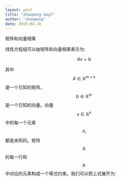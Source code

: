 ```yaml
---
layout: post
title: "zhaopeng day2"
author: "zhaopeng"
date: 2019-04-16
---
```

<script type="text/javascript"
    src="https://cdn.mathjax.org/mathjax/latest/MathJax.js?config=TeX-AMS-MML_HTMLorMML">
</script>
矩阵和向量相乘<!-- more -->

线性方程组可以由矩阵和向量相乘表示为:

$$ Ax=b $$

其中$$ A \in \mathbb {R}^{m \times n} $$是一个已知的矩阵，$$ b \in \mathbb {R}^{m} $$是一个已知的向量。向量
$$ x \in \mathbb {R}^{n}  $$中的每一个元素$$ x_i $$都是未知的。矩阵$$ A $$的每一行和$$ b $$中对应的元素构成一个等式约束。我们可以把上式展开为:


